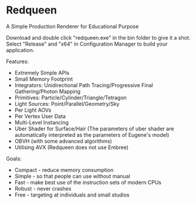 # Redqueen

A Simple Production Renderer for Educational Purpose

Download and double click "redqueen.exe" in the bin folder to give it a shot.
Select "Release" and "x64" in Configuration Manager to build your application.

Features:
* Extremely Simple APIs
* Small Memory Footprint
* Integrators: Unidirectional Path Tracing/Progressive Final Gathering/Photon Mapping
* Primitives: Particle/Cylinder/Triangle/Tetragon
* Light Sources: Point/Parallel/Geometry/Sky
* Per Light AOVs
* Per Vertex User Data
* Multi-Level Instancing
* Uber Shader for Surface/Hair (The parameters of uber shader are automatically interpreted as the parameters of Eugene's model)
* OBVH (with some advanced algorithms)
* Utilising AVX (Redqueen does not use Embree)

Goals:
* Compact - reduce memory consumption 
* Simple - so that people can use without manual
* Fast - make best use of the instruction sets of modern CPUs
* Robust - never crashes
* Free - targeting at individuals and small studios
